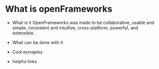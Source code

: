 # What is openFrameworks

- What is it
OpenFrameworks was made to be collaborative, usable and simple, consistent and intuitive, cross-platform, powerful, and extensible.

- What can be done with it
- Cool exmaples
- helpful links